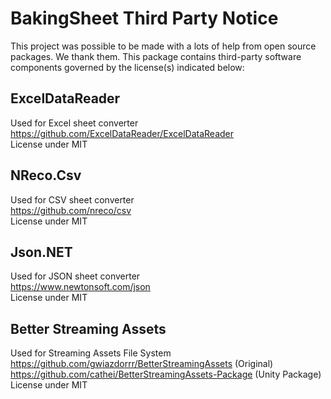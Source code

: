 # BakingSheet Third Party Notice
This project was possible to be made with a lots of help from open source packages. We thank them.
This package contains third-party software components governed by the license(s) indicated below:

## ExcelDataReader
Used for Excel sheet converter  
https://github.com/ExcelDataReader/ExcelDataReader  
License under MIT

## NReco.Csv
Used for CSV sheet converter  
https://github.com/nreco/csv  
License under MIT

## Json.NET
Used for JSON sheet converter  
https://www.newtonsoft.com/json  
License under MIT

## Better Streaming Assets
Used for Streaming Assets File System  
https://github.com/gwiazdorrr/BetterStreamingAssets (Original)  
https://github.com/cathei/BetterStreamingAssets-Package (Unity Package)  
License under MIT
